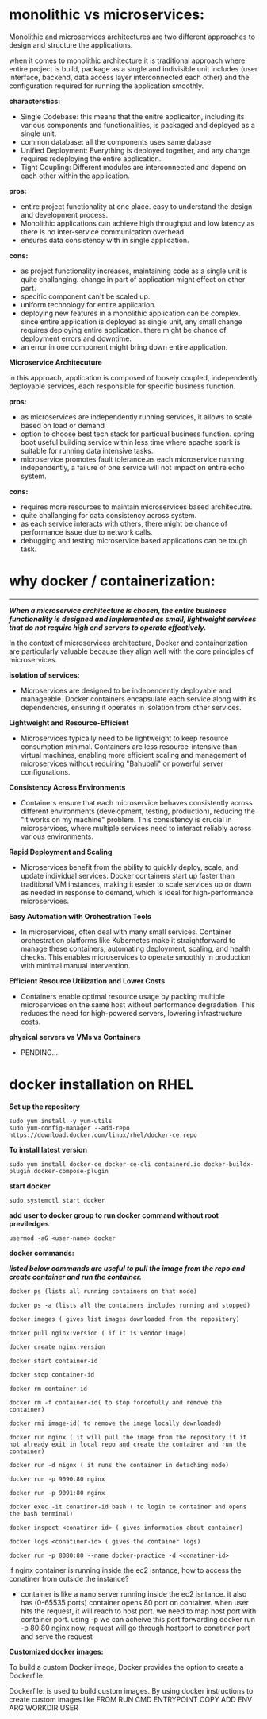 # monolithic vs microservices:

Monolithic and microservices architectures are two different approaches to design and structure the applications.

when it comes to monolithic architecture,it is traditional approach where entire project is build, package as a single and indivisible unit includes (user interface, backend, data access layer interconnected each other) and the configuration required for running the application smoothly.

**characterstics:**

* Single Codebase: this means that the enitre applicaiton, including its various components and functionalities, is packaged and deployed as a single unit.
* common database: all the components uses same dabase
* Unified Deployment: Everything is deployed together, and any change requires redeploying the entire application.
* Tight Coupling: Different modules are interconnected and depend on each other within the application.

**pros:**

* entire project functionality at one place. easy to understand the design and development process.
* Monolithic applications can achieve high throughput and low latency as there is no inter-service communication overhead
* ensures data consistency with in single application.

**cons:**
* as project functionality increases, maintaining code as a single unit is quite challanging. change in part of application might effect on other part.
* specific component can't be scaled up. 
* uniform technology for entire application.
* deploying new features in a monolithic application can be complex. since entire application is deployed as single unit, any small change requires deploying entire application. there might be chance of deployment errors and downtime.
* an error in one component might bring down entire application.

**Microservice Architecuture**

in this approach, application is composed of loosely coupled, independently deployable services, each responsible for specific business function.

**pros:**
* as microservices are independently running services, it allows to scale based on load or demand
* option to choose best tech stack for particual business function. spring boot useful building service within less time where apache spark is suitable for running data intensive tasks.
* microservice promotes fault tolerance.as each microservice running independently, a failure of one service will not impact on entire echo system.

**cons:**
* requires more resources to maintain microservices based architecutre.
* quite challanging for data consistency across system.
* as each service interacts with others, there might be chance of performance issue due to network calls.   
* debugging and testing microservice based applications can be tough task.

# why docker / containerization:

***

***When a microservice architecture is chosen, the entire business functionality is designed and implemented as small, lightweight services that do not require high end servers to operate effectively.***


In the context of microservices architecture, Docker and containerization are particularly valuable because they align well with the core principles of microservices.

**isolation of services:**
* Microservices are designed to be independently deployable and manageable. Docker containers encapsulate each service along with its dependencies, ensuring it operates in isolation from other services. 

**Lightweight and Resource-Efficient**
* Microservices typically need to be lightweight to keep resource consumption minimal. Containers are less resource-intensive than virtual machines, enabling more efficient scaling and management of microservices without requiring "Bahubali" or powerful server configurations.

**Consistency Across Environments**
* Containers ensure that each microservice behaves consistently across different environments (development, testing, production), reducing the "it works on my machine" problem. This consistency is crucial in microservices, where multiple services need to interact reliably across various environments.

**Rapid Deployment and Scaling**
* Microservices benefit from the ability to quickly deploy, scale, and update individual services. Docker containers start up faster than traditional VM instances, making it easier to scale services up or down as needed in response to demand, which is ideal for high-performance microservices.

**Easy Automation with Orchestration Tools**

* In microservices, often deal with many small services. Container orchestration platforms like Kubernetes make it straightforward to manage these containers, automating deployment, scaling, and health checks. This enables microservices to operate smoothly in production with minimal manual intervention.

**Efficient Resource Utilization and Lower Costs**
* Containers enable optimal resource usage by packing multiple microservices on the same host without performance degradation. This reduces the need for high-powered servers, lowering infrastructure costs.

**physical servers vs VMs vs Containers**
* PENDING...


# docker installation on RHEL

**Set up the repository**

```
sudo yum install -y yum-utils
sudo yum-config-manager --add-repo https://download.docker.com/linux/rhel/docker-ce.repo
```

**To install latest version**
```
sudo yum install docker-ce docker-ce-cli containerd.io docker-buildx-plugin docker-compose-plugin
```

**start docker**

```
sudo systemctl start docker
```
**add user to docker group to run docker command without root previledges**
```
usermod -aG <user-name> docker
```

**docker commands:**

***listed below commands are useful to pull the image from the repo and create container and run the container.***

```
docker ps (lists all running containers on that node)

docker ps -a (lists all the containers includes running and stopped)

docker images ( gives list images downloaded from the repository) 

docker pull nginx:version ( if it is vendor image) 

docker create nginx:version 

docker start container-id 

docker stop container-id 

docker rm container-id 

docker rm -f container-id( to stop forcefully and remove the container)

docker rmi image-id( to remove the image locally downloaded) 

docker run nginx ( it will pull the image from the repository if it not already exit in local repo and create the container and run the container) 

docker run -d nignx ( it runs the container in detaching mode) 

docker run -p 9090:80 nginx 

docker run -p 9091:80 nginx 

docker exec -it conatiner-id bash ( to login to container and opens the bash terminal) 

docker inspect <conatiner-id> ( gives information about container) 

docker logs <conatiner-id> ( gives the container logs) 

docker run -p 8080:80 --name docker-practice -d <conatiner-id> 
```

if nginx container is running inside the ec2 isntance, how to access the conatiner from outside the instance?
* container is like a nano server running inside the ec2 isntance. it also has (0-65535 ports) container opens 80 port on container. when user hits the request, it will reach to host port. we need to map host port with container port. using -p we can acheive this port forwarding docker run -p 80:80 nginx now, request will go through hostport to conatiner port and serve the request

**Customized docker images:**

To build a custom Docker image, Docker provides the option to create a Dockerfile.
 
Dockerfile: is used to build custom images. By using docker instructions to create custom images like FROM RUN CMD ENTRYPOINT COPY ADD ENV ARG WORKDIR USER

